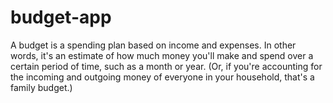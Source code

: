 # budget-app
A budget is a spending plan based on income and expenses. In other words, it's an estimate of how much money you'll make and spend over a certain period of time, such as a month or year. (Or, if you're accounting for the incoming and outgoing money of everyone in your household, that's a family budget.)
